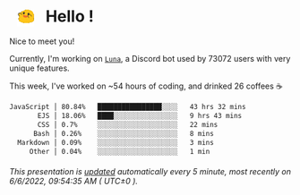 <h1>   <img src="./spoinky.gif" style="vertical-align:middle;" width="30px">   Hello ! </h1>

Nice to meet you!

Currently, I'm working on <a href='https://github.com/Asgarrrr/Luna'>`Luna`</a>, a Discord bot used by 73072 users with very unique features.

This week, I've worked on ~54 hours of coding, and drinked 26 coffees ☕

```
JavaScript │ 80.84%   ████████████████░░░░   43 hrs 32 mins
       EJS │ 18.06%   ████░░░░░░░░░░░░░░░░   9 hrs 43 mins
       CSS │ 0.7%     ░░░░░░░░░░░░░░░░░░░░   22 mins
      Bash │ 0.26%    ░░░░░░░░░░░░░░░░░░░░   8 mins
  Markdown │ 0.09%    ░░░░░░░░░░░░░░░░░░░░   3 mins
     Other │ 0.04%    ░░░░░░░░░░░░░░░░░░░░   1 min
```

###### This presentation is [updated](https://github.com/Asgarrrr) automatically every 5 minute, most recently on 6/6/2022, 09:54:35 AM ( UTC±0 ).